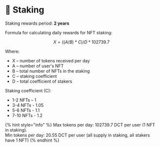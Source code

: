 # 💸 Staking

Staking rewards period: **2 years**

Formula for calculating daily rewards for NFT staking:

$$
X=((A/B)*C)/D*102739.7
$$

Where:

* X – number of tokens received per day
* A – number of user's NFT
* B – total number of NFTs in the staking
* C – staking coefficient
* D – total coefficient of stakers

Staking coefficient (C):

* 1-2 NFTs – 1
* 3-4 NFTs - 1.05
* 5-6 NFTs - 1.1
* 7-10 NFTs - 1.2

{% hint style="info" %}
Max tokens per day: 102739.7 DCT per user (1 NFT in staking).\
Min tokens per day: 20.55 DCT per user (all supply in staking, all stakers have 1 NFT)
{% endhint %}
